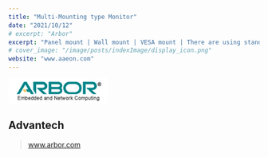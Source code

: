 ```yaml
---
title: "Multi-Mounting type Monitor"
date: "2021/10/12"
# excerpt: "Arbor"
excerpt: "Panel mount | Wall mount | VESA mount | There are using standard mounting-type design, and we can base on your requests to redesign the mounting method for you."
# cover_image: "/image/posts/indexImage/display_icon.png"
website: "www.aaeon.com"
---
```


<img src='../../image/partners/ARBOR.png' />

## Advantech

> www.arbor.com
